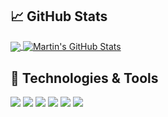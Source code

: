 
## &#x1f4c8; GitHub Stats

<a href="https://github.com/marcinu456/marcinu456">
  <img align="center" src="https://github-readme-stats.vercel.app/api/top-langs/?username=marcinu456&hide=java,html,tex&title_color=ffffff&text_color=c9cacc&icon_color=2bbc8a&bg_color=1d1f21&langs_count=3" />
</a>
<a href="https://github.com/marcinu456/marcinu456">
  <img align="center" src="https://github-readme-stats.vercel.app/api?username=marcinu456&show_icons=true&line_height=27&count_private=true&title_color=ffffff&text_color=c9cacc&icon_color=2bbc8a&bg_color=1d1f21" alt="Martin's GitHub Stats" />
</a>


## 🔧 Technologies & Tools
![](https://img.shields.io/badge/OS-Windows-informational?style=flat&logo=windows&logoColor=white&color=blue)
![](https://img.shields.io/badge/Editor-Visual_Studio-informational?style=flat&logo=visual-studio&logoColor=white&color=blue)
![](https://img.shields.io/badge/Code-C++-informational?style=flat&logo=c%2B%2B&logoColor=white&color=blue)
![](https://img.shields.io/badge/Code-Python-informational?style=flat&logo=python&logoColor=white&color=blue)
![](https://img.shields.io/badge/Tools-UE5-informational?style=flat&logo=unrealengine&logoColor=white&color=blue)
![](https://img.shields.io/badge/Tools-Blender-informational?style=flat&logo=blender&logoColor=white&color=blue)

<!--
**marcinu456/marcinu456** is a ✨ _special_ ✨ repository because its `README.md` (this file) appears on your GitHub profile.

Here are some ideas to get you started:

- 🔭 I’m currently working on ...
- 🌱 I’m currently learning ...
- 👯 I’m looking to collaborate on ...
- 🤔 I’m looking for help with ...
- 💬 Ask me about ...
- 📫 How to reach me: ...
- 😄 Pronouns: ...
- ⚡ Fun fact: ...
-->
